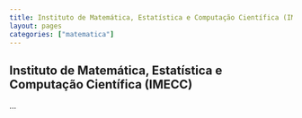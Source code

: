 ```yaml
---
title: Instituto de Matemática, Estatística e Computação Científica (IMECC)
layout: pages
categories: ["matematica"]
---
```


## Instituto de Matemática, Estatística e Computação Científica (IMECC)

...
